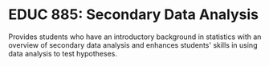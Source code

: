 # EDUC 885: Secondary Data Analysis

Provides students who have an introductory background in statistics with an overview of secondary data analysis and enhances students' skills in using data analysis to test hypotheses.